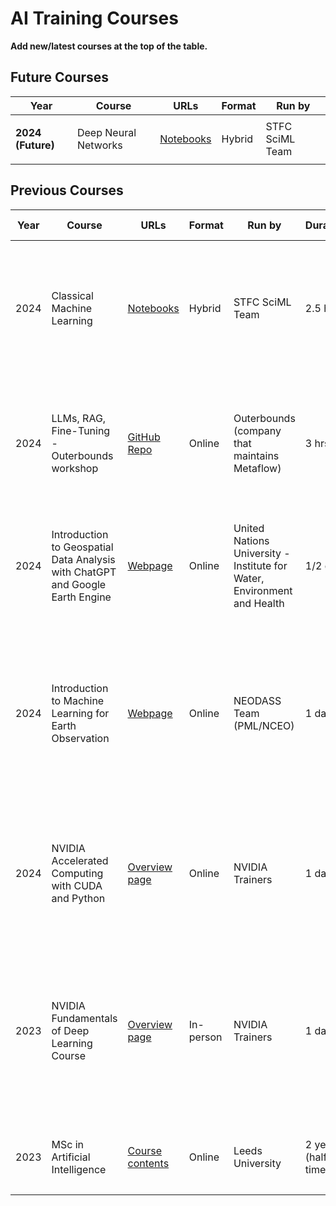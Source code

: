 # AI Training Courses

**Add new/latest courses at the top of the table.**

## Future Courses

| Year | Course | URLs | Format | Run by |
|------|--------|------|--------|--------|
|   |   |   |   |   |
| **2024 (Future)** | Deep Neural Networks | [Notebooks](https://github.com/stfc-sciml/sciml-workshop/tree/master/course_3.0/DNN) | Hybrid | STFC SciML Team |
|   |   |   |   |   |

## Previous Courses

| Year | Course | URLs | Format | Run by | Duration | Attended by (and when) | Contents &nbsp;&nbsp;&nbsp;&nbsp;&nbsp;&nbsp;&nbsp;&nbsp;&nbsp;&nbsp;&nbsp;&nbsp;&nbsp;&nbsp;&nbsp;&nbsp; | Comments |
|---|---|---|---|---|---|---|---|---|
|   |   |   |   |   |   |   |   |   |
| 2024 | Classical Machine Learning | [Notebooks](https://github.com/stfc-sciml/sciml-workshop/tree/master/course_3.0/CLASSICAL) | Hybrid | STFC SciML Team | 2.5 hrs | CEDA Staff (07/06/2024) | Intro to Supervised and Unsupervised ML; Including Decision Trees and Clustering; Slides and Jupyter Notebooks using `scikit-learn`. |  |
| 2024 | LLMs, RAG, Fine-Tuning - Outerbounds workshop | [GitHub Repo](https://github.com/outerbounds/generative-ai-summit-austin-2023) | Online | Outerbounds (company that maintains Metaflow) | 3 hrs | Ag Stephens (29/05/2024) | Interesting example of running ML workflows in the cloud; Metaflow, AWS, Argo; Overview of using Retrieval Augmented Generation (RAG) with LLMs. | Useful example to see how industry does these things. RAG might be interesting to us. |
| 2024 |Introduction to Geospatial Data Analysis with ChatGPT and Google Earth Engine | [Webpage](https://wlc.unu.edu/courses/course-v1:UNU-INWEH+INWEH-20+2023_T4/course/) | Online | United Nations University  - Institute for Water, Environment and Health | 1/2 day | Ag Stephens (13/03/2024) | Interesting combination of ChatGPT prompting and coding in Google Earth Engine. | It is likely that this area will continue to grow in importance in our sector. |
| 2024 | Introduction to Machine Learning for Earth Observation | [Webpage](https://www.nceo.ac.uk/training/introduction-to-machine-learning-for-earth-observation/) | Online | NEODASS Team (PML/NCEO) | 1 day | Ag Stephens (03/2024) | Entirely self-led course introducing some basic ML approaches using `scikit-learn`; then extends to EO imagery examples using classification approaches; runs on NEODASS GPU system using notebooks. | Nice intro and overview, short videos included inside the notebooks to guide you along. |
| 2024 | NVIDIA Accelerated Computing with CUDA and Python | [Overview page](https://www.nvidia.com/en-gb/training/instructor-led-workshops/fundamentals-of-accelerated-computing-with-cuda-python/) | Online | NVIDIA Trainers | 1 day | Ag Stephens (24/01/2024) | Overview of GPU vs CPU computing; Introduction and example uses of CUDA ; Some gotchas and computation/data structures and optimisation. | Good overview, with Notebook examples to refer back to. |
|   |   |   |   |   |   |   |   |   |
| 2023 | NVIDIA Fundamentals of Deep Learning Course | [Overview page](https://www.nvidia.com/en-gb/training/instructor-led-workshops/fundamentals-of-deep-learning/) | In-person | NVIDIA Trainers | 1 day | CEDA Staff (03/10/2023) | Fundamentals of Deep Learning: How NNs train; Convolutional NNs and Images ; Data Augmentation and Deployment; Pre-trained Models and Transfer Learning; Advanced Architectures. | Useful overview, went quite fast but provided slides and notebooks for review. | 
|   |   |   |   |   |   |   |   |   |
| 2023 | MSc in Artificial Intelligence | [Course contents](https://courses.leeds.ac.uk/d995/artificial-intelligence-msc#content) | Online | Leeds University | 2 years (half-time) | Ag Stephens (Nov 23 - Oct 25) | High-level view of AI. Covers foundations and includes a whole lot of maths. | | 
|   |   |   |   |   |   |   |   |   |
